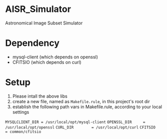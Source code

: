 # AISR_Simulator
Astronomical Image Subset Simulator

# Dependency
* mysql-client (which depends on openssl)
* CFITSIO (which depends on curl)

# Setup
1. Please intall the above libs
2. create a new file, named as `Makefile.rule`, in this project's root dir
3. establish the following path vars in Makefile.rule, according to your local settings

`MYSQLCLIENT_DIR = /usr/local/opt/mysql-client`
`OPENSSL_DIR     = /usr/local/opt/openssl`
`CURL_DIR        = /usr/local/opt/curl`
`CFITSIO         = common/cfitsio`